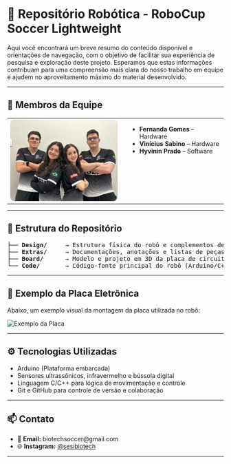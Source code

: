 <h1>🤖 Repositório Robótica - RoboCup Soccer Lightweight</h1>

<p>
  Aqui você encontrará um breve resumo do conteúdo disponível e orientações de navegação, com o objetivo de facilitar sua experiência de pesquisa e exploração deste projeto. Esperamos que estas informações contribuam para uma compreensão mais clara do nosso trabalho em equipe e ajudem no aproveitamento máximo do material desenvolvido.
</p>

<hr>

<h2>👥 Membros da Equipe</h2>

<table>
  <tr>
    <td width="250">
      <img src="Extras/Team.jfif" alt="Foto do Time" width="100%" style="border-radius: 10px;" />
    </td>
    <td style="vertical-align: top; padding-left: 20px;">
      <ul>
        <li><strong>Fernanda Gomes</strong> – Hardware</li>
        <li><strong>Vinícius Sabino</strong> – Hardware</li>
        <li><strong>Hyvinin Prado</strong> – Software</li>
      </ul>
    </td>
  </tr>
</table>

<hr>

<h2>📁 Estrutura do Repositório</h2>

<pre>
├── <b>Design/</b>     → Estrutura física do robô e complementos de tal
├── <b>Extras/</b>     → Documentações, anotações e listas de peças
├── <b>Board/</b>      → Modelo e projeto em 3D da placa de circuito impresso
└── <b>Code/</b>       → Código-fonte principal do robô (Arduino/C++)
</pre>

<hr>

<h2>🧾 Exemplo da Placa Eletrônica</h2>

<p>
  Abaixo, um exemplo visual da montagem da placa utilizada no robô:
</p>

<img src="Board/BoardExample.gif" alt="Exemplo da Placa" width="60%" />

<hr>

<h2>⚙️ Tecnologias Utilizadas</h2>

<ul>
  <li>Arduino (Plataforma embarcada)</li>
  <li>Sensores ultrassônicos, infravermelho e bússola digital</li>
  <li>Linguagem C/C++ para lógica de movimentação e controle</li>
  <li>Git e GitHub para controle de versão e colaboração</li>
</ul>

<hr>

<h2>📫 Contato</h2>

<ul>
  <li>📧 <strong>Email:</strong> biotechsoccer@gmail.com</li>
  <li>🌐 <strong>Instagram:</strong> <a href="https://www.instagram.com/sesibiotech">@sesibiotech</a></li>
</ul>

<hr>
